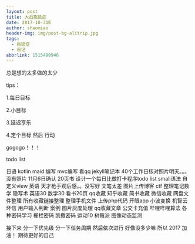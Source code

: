 ```yaml
---
layout: post
title: 大战拖延症
date: 2017-10-31ß
author: shaomiao
header-img: img/post-bg-alitrip.jpg
tags:
  - 拖延症
  - 日记
abbrlink: 1515490946
---
```

总是想的太多做的太少

tips：

1.每日目标

2.小目标

3.延迟享乐

4.定个目标 然后 行动


gogogo！！！

todo list

日语
kotlin maid 编写
mvc编写
看qq
jekyll笔记本
40个工作日核对照片明天。。。没有照片
11月6日确认
20页书
设计一个每日比做打卡程序todo list
smali语法
自定义view
英语
天才枪手观后感。。没写好 文笔太差
图片上传博客
ctf
整理笔记数学
隐写术
英语30
数学30
看书20页
qq收藏
知乎收藏
简书收藏
微信收藏
网盘文件整理
所有收藏链接整理
整理手机文件
上传php代码
开眼app
小波变换
机智云
环信
用户输入判断 案例
图片灰度处理
qq收藏文章
公交卡充值
哔哩哔哩算法
各种密码学习  栅栏密码  凯撒密码
运动10
树莓派 图像动态监测



接下来 分一下优先级 分一下任务周期 然后依次进行 
好像没多少嘛 所以 2017 加油！ 期待更好的自己
